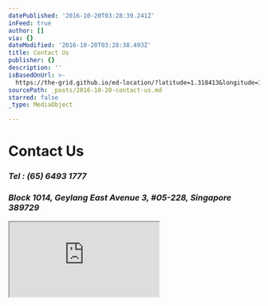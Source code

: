 ```yaml
---
datePublished: '2016-10-20T03:28:39.241Z'
inFeed: true
author: []
via: {}
dateModified: '2016-10-20T03:28:38.493Z'
title: Contact Us
publisher: {}
description: ''
isBasedOnUrl: >-
  https://the-grid.github.io/ed-location/?latitude=1.318413&longitude=103.890888&zoom=16&address=1014%20Geylang%20East%20Avenue%203%2C%20Geylang%2C%20Singapore%2C%20South%20East%2038%2C%20Singapore
sourcePath: _posts/2016-10-20-contact-us.md
starred: false
_type: MediaObject

---
```

# **Contact Us**

### _Tel : (65) 6493 1777_

### _Block 1014, Geylang East Avenue 3, \#05-228, Singapore 389729_

<iframe src="https://the-grid.github.io/ed-location/?latitude=1.318413&amp;longitude=103.890888&amp;zoom=16&amp;address=1014%20Geylang%20East%20Avenue%203%2C%20Geylang%2C%20Singapore%2C%20South%20East%2038%2C%20Singapore" style=""></iframe>